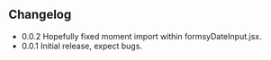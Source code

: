## Changelog

* 0.0.2 Hopefully fixed moment import within formsyDateInput.jsx.
* 0.0.1 Initial release, expect bugs.